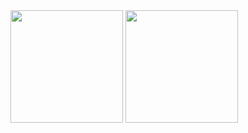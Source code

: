 
<div>
  <img height="180em" src="https://github-readme-stats.vercel.app/api?username=alineprasser&count_private=true&show_icons=true&theme=dracula" />
  <img height="180em" src="https://github-readme-stats.vercel.app/api/top-langs/?username=alineprasser&theme=dracula&layout=compact" />
</div>
